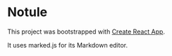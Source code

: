# Notule

This project was bootstrapped with [Create React App](https://github.com/facebook/create-react-app).

It uses marked.js for its Markdown editor.
